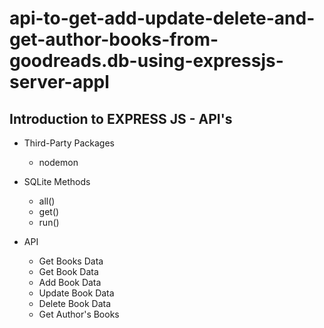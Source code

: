 # api-to-get-add-update-delete-and-get-author-books-from-goodreads.db-using-expressjs-server-appl

## Introduction to EXPRESS JS - API's

- Third-Party Packages
  - nodemon

- SQLite Methods
  - all()
  - get()
  - run()

- API
  - Get Books Data
  - Get Book Data
  - Add Book Data
  - Update Book Data
  - Delete Book Data
  - Get Author's Books
